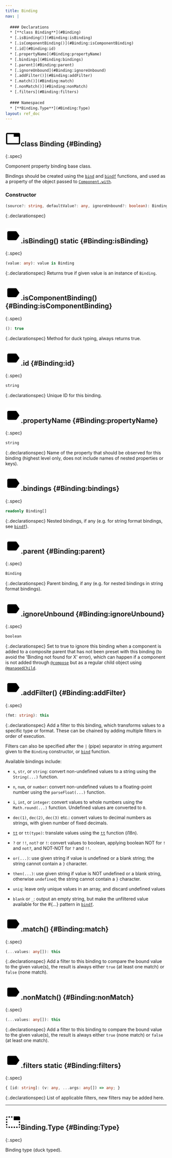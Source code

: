 ```yaml
---
title: Binding
nav: |

  #### Declarations
  * [**class Binding**](#Binding)
  * [.isBinding()](#Binding:isBinding)
  * [.isComponentBinding()](#Binding:isComponentBinding)
  * [.id](#Binding:id)
  * [.propertyName](#Binding:propertyName)
  * [.bindings](#Binding:bindings)
  * [.parent](#Binding:parent)
  * [.ignoreUnbound](#Binding:ignoreUnbound)
  * [.addFilter()](#Binding:addFilter)
  * [.match()](#Binding:match)
  * [.nonMatch()](#Binding:nonMatch)
  * [.filters](#Binding:filters)

  #### Namespaced
  * [**Binding.Type**](#Binding:Type)
layout: ref_doc
---
```


## ![](/assets/icons/spec-class.svg)class Binding {#Binding}
{:.spec}

Component property binding base class.

Bindings should be created using the [`bind`](./bind) and [`bindf`](./bindf) functions, and used as a property of the object passed to [`Component.with`](./Component#Component:with).

### Constructor
```typescript
(source?: string, defaultValue?: any, ignoreUnbound?: boolean): Binding
```
{:.declarationspec}



## ![](/assets/icons/spec-method.svg).isBinding() <span class="spec_tag">static</span> {#Binding:isBinding}
{:.spec}

```typescript
(value: any): value is Binding
```
{:.declarationspec}
Returns true if given value is an instance of `Binding`.



## ![](/assets/icons/spec-method.svg).isComponentBinding() {#Binding:isComponentBinding}
{:.spec}

```typescript
(): true
```
{:.declarationspec}
Method for duck typing, always returns true.



## ![](/assets/icons/spec-property.svg).id {#Binding:id}
{:.spec}

```typescript
string
```
{:.declarationspec}
Unique ID for this binding.



## ![](/assets/icons/spec-property.svg).propertyName {#Binding:propertyName}
{:.spec}

```typescript
string
```
{:.declarationspec}
Name of the property that should be observed for this binding (highest level only, does not include names of nested properties or keys).



## ![](/assets/icons/spec-property.svg).bindings {#Binding:bindings}
{:.spec}

```typescript
readonly Binding[]
```
{:.declarationspec}
Nested bindings, if any (e.g. for string format bindings, see [`bindf`](./bindf)).



## ![](/assets/icons/spec-property.svg).parent {#Binding:parent}
{:.spec}

```typescript
Binding
```
{:.declarationspec}
Parent binding, if any (e.g. for nested bindings in string format bindings).



## ![](/assets/icons/spec-property.svg).ignoreUnbound {#Binding:ignoreUnbound}
{:.spec}

```typescript
boolean
```
{:.declarationspec}
Set to true to ignore this binding when a component is added to a composite parent that has not been preset with this binding (to avoid the 'Binding not found for X' error), which can happen if a component is not added through [`@compose`](./compose) but as a regular child object using [`@managedChild`](./managedChild).



## ![](/assets/icons/spec-method.svg).addFilter() {#Binding:addFilter}
{:.spec}

```typescript
(fmt: string): this
```
{:.declarationspec}
Add a filter to this binding, which transforms values to a specific type or format. These can be chained by adding multiple filters in order of execution.

Filters can also be specified after the `|` (pipe) separator in string argument given to the `Binding` constructor, or [`bind`](./bind) function.

Available bindings include:

- `s`, `str`, or `string`: convert non-undefined values to a string using the `String(...)` function.

- `n`, `num`, or `number`: convert non-undefined values to a floating-point number using the `parseFloat(...)` function.

- `i`, `int`, or `integer`: convert values to whole numbers using the `Math.round(...)` function. Undefined values are converted to `0`.

- `dec(1)`, `dec(2)`, `dec(3)` etc.: convert values to decimal numbers as strings, with given number of fixed decimals.

- [`tt`](./tt) or `tt(type)`: translate values using the [`tt`](./tt) function (i18n).

- `?` or `!!`, `not?` or `!`: convert values to boolean, applying boolean NOT for `!` and `not?`, and NOT-NOT for `?` and `!!`.

- `or(...)`: use given string if value is undefined or a blank string; the string cannot contain a `}` character.

- `then(...)`: use given string if value is NOT undefined or a blank string, otherwise `undefined`; the string cannot contain a `}` character.

- `uniq`: leave only unique values in an array, and discard undefined values

- `blank` or `_`: output an empty string, but make the unfiltered value available for the #{...} pattern in [`bindf`](./bindf).



## ![](/assets/icons/spec-method.svg).match() {#Binding:match}
{:.spec}

```typescript
(...values: any[]): this
```
{:.declarationspec}
Add a filter to this binding to compare the bound value to the given value(s), the result is always either `true` (at least one match) or `false` (none match).



## ![](/assets/icons/spec-method.svg).nonMatch() {#Binding:nonMatch}
{:.spec}

```typescript
(...values: any[]): this
```
{:.declarationspec}
Add a filter to this binding to compare the bound value to the given value(s), the result is always either `true` (none match) or `false` (at least one match).



## ![](/assets/icons/spec-property.svg).filters <span class="spec_tag">static</span> {#Binding:filters}
{:.spec}

```typescript
{ [id: string]: (v: any, ...args: any[]) => any; }
```
{:.declarationspec}
List of applicable filters, new filters may be added here.





---

## ![](/assets/icons/spec-interface.svg)Binding.Type {#Binding:Type}
{:.spec}

Binding type (duck typed).

